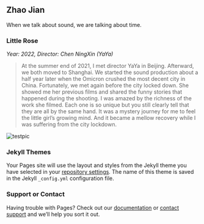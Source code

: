 ## Zhao Jian

When we talk about sound, we are talking about time.

### **Little Rose**

_Year: 2022,_
_Director: Chen NingXin (YaYa)_

> At the summer end of 2021, I met director YaYa in Beijing. Afterward, we both moved to Shanghai. We started the sound production about a half year later when the Omicron crushed the most decent city in China. Fortunately, we met again before the city locked down. She showed me her previous films and shared the funny stories that happened during the shooting. I was amazed by the richness of the work she filmed. Each one is so unique but you still clearly tell that they are all by the same hand. It was a mystery journey for me to feel the little girl’s growing mind. And it became a mellow recovery while I was suffering from the city lockdown. 

![testpic](https://user-images.githubusercontent.com/52708739/164909944-54c7a8c3-c1ff-42cd-998f-91ad4b83f96e.jpg)


### Jekyll Themes

Your Pages site will use the layout and styles from the Jekyll theme you have selected in your [repository settings](https://github.com/zhaojian26/works/settings/pages). The name of this theme is saved in the Jekyll `_config.yml` configuration file.

### Support or Contact

Having trouble with Pages? Check out our [documentation](https://docs.github.com/categories/github-pages-basics/) or [contact support](https://support.github.com/contact) and we’ll help you sort it out.
